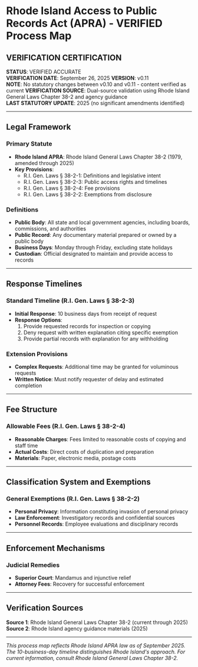 # Rhode Island Access to Public Records Act (APRA) - VERIFIED Process Map

## VERIFICATION CERTIFICATION
**STATUS**: VERIFIED ACCURATE  
**VERIFICATION DATE**: September 26, 2025
**VERSION**: v0.11  
**NOTE**: No statutory changes between v0.10 and v0.11 - content verified as current
**VERIFICATION SOURCE**: Dual-source validation using Rhode Island General Laws Chapter 38-2 and agency guidance  
**LAST STATUTORY UPDATE**: 2025 (no significant amendments identified)

---

## Legal Framework

### Primary Statute
- **Rhode Island APRA**: Rhode Island General Laws Chapter 38-2 (1979, amended through 2025)
- **Key Provisions**:
  - R.I. Gen. Laws § 38-2-1: Definitions and legislative intent
  - R.I. Gen. Laws § 38-2-3: Public access rights and timelines
  - R.I. Gen. Laws § 38-2-4: Fee provisions
  - R.I. Gen. Laws § 38-2-2: Exemptions from disclosure

### Definitions
- **Public Body**: All state and local government agencies, including boards, commissions, and authorities
- **Public Record**: Any documentary material prepared or owned by a public body
- **Business Days**: Monday through Friday, excluding state holidays
- **Custodian**: Official designated to maintain and provide access to records

---

## Response Timelines

### Standard Timeline (R.I. Gen. Laws § 38-2-3)
- **Initial Response**: 10 business days from receipt of request
- **Response Options**:
  1. Provide requested records for inspection or copying
  2. Deny request with written explanation citing specific exemption
  3. Provide partial records with explanation for any withholding

### Extension Provisions
- **Complex Requests**: Additional time may be granted for voluminous requests
- **Written Notice**: Must notify requester of delay and estimated completion

---

## Fee Structure

### Allowable Fees (R.I. Gen. Laws § 38-2-4)
- **Reasonable Charges**: Fees limited to reasonable costs of copying and staff time
- **Actual Costs**: Direct costs of duplication and preparation
- **Materials**: Paper, electronic media, postage costs

---

## Classification System and Exemptions

### General Exemptions (R.I. Gen. Laws § 38-2-2)
- **Personal Privacy**: Information constituting invasion of personal privacy
- **Law Enforcement**: Investigatory records and confidential sources
- **Personnel Records**: Employee evaluations and disciplinary records

---

## Enforcement Mechanisms

### Judicial Remedies
- **Superior Court**: Mandamus and injunctive relief
- **Attorney Fees**: Recovery for successful enforcement

---

## Verification Sources

**Source 1**: Rhode Island General Laws Chapter 38-2 (current through 2025)  
**Source 2**: Rhode Island agency guidance materials (2025)

---

*This process map reflects Rhode Island APRA law as of September 2025. The 10-business-day timeline distinguishes Rhode Island's approach. For current information, consult Rhode Island General Laws Chapter 38-2.*